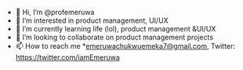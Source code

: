 - 👋 Hi, I’m @profemeruwa
- 👀 I’m interested in product management, UI/UX
- 🌱 I’m currently learning life (lol), product management &UI/UX
- 💞️ I’m looking to collaborate on product management projects
- 📫 How to reach me *emeruwachukwuemeka7@gmail.com, Twitter: https://twitter.com/iamEmeruwa

<!---
profemeruwa/profemeruwa is a ✨ special ✨ repository because its `README.md` (this file) appears on your GitHub profile.
You can click the Preview link to take a look at your changes.
--->
